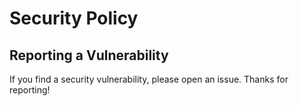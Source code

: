 # Security Policy

## Reporting a Vulnerability

If you find a security vulnerability, please open an issue. Thanks for reporting!
